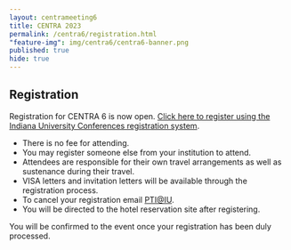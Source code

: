 ```yaml
---
layout: centrameeting6
title: CENTRA 2023
permalink: /centra6/registration.html
"feature-img": img/centra6/centra6-banner.png
published: true
hide: true
---
```



## Registration

Registration for CENTRA 6 is now open. [Click here to register using the Indiana University Conferences registration system](https://indianauniv.ungerboeck.com/prod/emc00/register.aspx?aat=ALtuVtmsUuiE5H9sqGtp1lpOgnGRQWnXYVarWJ5U5AU%3d).

- There is no fee for attending.
- You may register someone else from your institution to attend.
- Attendees are responsible for their own travel arrangements as well as sustenance during their travel.
- VISA letters and invitation letters will be available through the registration process.
- To cancel your registration email [PTI@IU](mailto:pti@iu.edu).
- You will be directed to the hotel reservation site after registering.

You will be confirmed to the event once your registration has been duly processed. 
